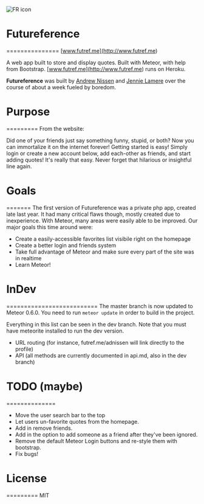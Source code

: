 ![FR icon](http://www.futref.me/114.png)
# Futureference
===============
[www.futref.me](<http://www.futref.me>)

A web app built to store and display quotes. Built with Meteor, with help from Bootstrap. [www.futref.me](<http://www.futref.me>) runs on Heroku.

**Futureference** was built by [Andrew Nissen](http://adnissen.com) and [Jennie Lamere](https://twitter.com/jenniee_l) over the course of about a week fueled by boredom.

# Purpose
=========
From the website: 

Did one of your friends just say something funny, stupid, or both? Now you can immortalize it on the internet forever! Getting started is easy! Simply login or create a new account below, add each-other as friends, and start adding quotes! It's really that easy. Never forget that hilarious or insightful line again.

# Goals
=======
The first version of Futureference was a private php app, created late last year. It had many critical flaws though, mostly created due to inexperience. With Meteor, many areas were easily able to be improved. Our major goals this time around were:

* Create a easily-accessible favorites list visibile right on the homepage
* Create a better login and friends system
* Take full advantage of Meteor and make sure every part of the site was in realtime
* Learn Meteor!

# InDev
==========================
The master branch is now updated to Meteor 0.6.0. You need to run `meteor update` in order to build in the project.

Everything in this list can be seen in the dev branch. Note that you must have meteorite installed to run the dev version.

* URL routing (for instance, futref.me/adnissen will link directly to the profile)
* API (all methods are currently documented in api.md, also in the dev branch)

# TODO (maybe)
==============
* Move the user search bar to the top
* Let users un-favorite quotes from the homepage.
* Add in remove friends.
* Add in the option to add someone as a friend after they've been ignored.
* Remove the default Meteor Login buttons and re-style them with bootstrap.
* Fix bugs!

# License
=========
MIT
